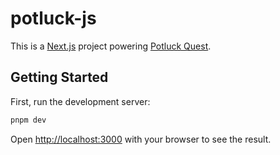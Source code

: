 # potluck-js

This is a [Next.js](https://nextjs.org/) project powering
[Potluck Quest](https://potluck.quest).

## Getting Started

First, run the development server:

```bash
pnpm dev
```

Open [http://localhost:3000](http://localhost:3000) with your browser to see the
result.
